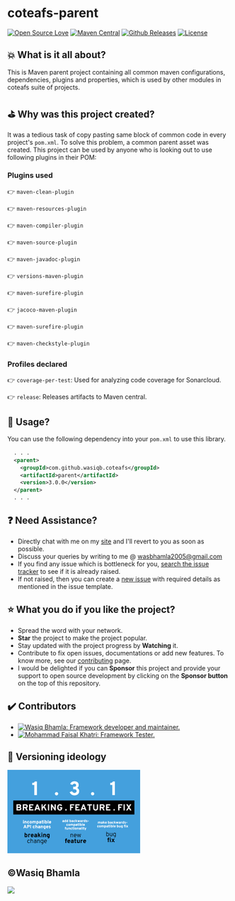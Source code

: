 # coteafs-parent

[![Open Source Love](https://badges.frapsoft.com/os/v1/open-source.svg?v=103)][home]
[![Maven Central](https://img.shields.io/maven-central/v/com.github.wasiqb.coteafs/parent.svg)][maven]
[![Github Releases](https://img.shields.io/github/downloads/WasiqB/coteafs-parent/total.svg)](https://github.com/WasiqB/coteafs-parent/releases)
[![License](https://img.shields.io/badge/License-Apache%202.0-blue.svg)](https://opensource.org/licenses/Apache-2.0)

## :boom: What is it all about?

This is Maven parent project containing all common maven configurations, dependencies, plugins and properties, which is used by other modules in coteafs suite of projects.

## :golf: Why was this project created?

It was a tedious task of copy pasting same block of common code in every project's `pom.xml`. To solve this problem, a common parent asset was created. This project can be used by anyone who is looking out to use following plugins in their POM:

### Plugins used

:point_right: `maven-clean-plugin`

:point_right: `maven-resources-plugin`

:point_right: `maven-compiler-plugin`

:point_right: `maven-source-plugin`

:point_right: `maven-javadoc-plugin`

:point_right: `versions-maven-plugin`

:point_right: `maven-surefire-plugin`

:point_right: `jacoco-maven-plugin`

:point_right: `maven-surefire-plugin`

:point_right: `maven-checkstyle-plugin`

### Profiles declared

:point_right: `coverage-per-test`: Used for analyzing code coverage for Sonarcloud.

:point_right: `release`: Releases artifacts to Maven central.

## :pushpin: Usage?

You can use the following dependency into your `pom.xml` to use this library.

```xml
  . . .
  <parent>
    <groupId>com.github.wasiqb.coteafs</groupId>
    <artifactId>parent</artifactId>
    <version>3.0.0</version>
  </parent>
  . . .
```
## :question: Need Assistance?
* Directly chat with me on my [site][] and I'll revert to you as soon as possible.
* Discuss your queries by writing to me @ wasbhamla2005@gmail.com
* If you find any issue which is bottleneck for you, [search the issue tracker][] to see if it is already raised.
* If not raised, then you can create a [new issue][] with required details as mentioned in the issue template.

## :star: What you do if you like the project?
* Spread the word with your network.
* **Star** the project to make the project popular.
* Stay updated with the project progress by **Watching** it.
* Contribute to fix open issues, documentations or add new features. To know more, see our [contributing][] page.
* I would be delighted if you can **Sponsor** this project and provide your support to open source development by clicking on the **Sponsor button** on the top of this repository.

## :heavy_check_mark: Contributors

<div>
  <ul>
    <li>
      <a href="https://github.com/WasiqB">
        <img alt="Wasiq Bhamla: Framework developer and maintainer." src="https://github.com/WasiqB.png" width=100 height=100 />
      </a>
    </li>
    <li>
      <a href="https://github.com/mfaisalkhatri">
        <img alt="Mohammad Faisal Khatri: Framework Tester." src="https://github.com/mfaisalkhatri.png" width=100 height=100 />
      </a>
    </li>
  </ul>
</div>

## :ticket: Versioning ideology

<p align="left">
  <a href="http://semver.org/">
    <img src="assets/semver.png" width=300 />
  </a>
</p>

## :copyright:Wasiq Bhamla

<p align="left">
  <a href="http://www.apache.org/licenses/LICENSE-2.0">
    <img src="http://www.apache.org/img/asf_logo.png" width=300 />
  </a>
</p>

[site]: https://wasiqb.github.io
[search the issue tracker]: https://github.com/WasiqB/coteafs-parent/issues?q=something
[new issue]: https://github.com/WasiqB/coteafs-parent/issues/new
[contributing]: .github/CONTRIBUTING.md
[home]: https://github.com/wasiqb/coteafs-parent
[maven]: https://maven-badges.herokuapp.com/maven-central/com.github.wasiqb.coteafs/parent